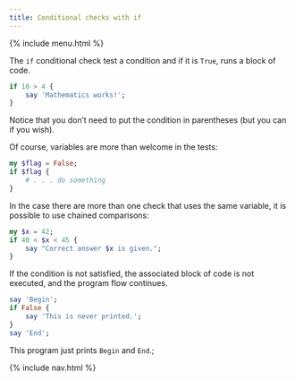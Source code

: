 ```yaml
---
title: Conditional checks with if
---
```


{% include menu.html %}

The `if` conditional check test a condition and if it is `True`, runs a block of code.

```raku
if 10 > 4 {
    say 'Mathematics works!';
}
```

Notice that you don’t need to put the condition in parentheses (but you can if you wish). 

Of course, variables are more than welcome in the tests:

```raku
my $flag = False;
if $flag {
    # . . . do something
}
```

In the case there are more than one check that uses the same variable, it is possible to use chained comparisons:

```raku
my $x = 42;
if 40 < $x < 45 {
    say "Correct answer $x is given.";
}
```

If the condition is not satisfied, the associated block of code is not executed, and the program flow continues.

```raku
say 'Begin';
if False {
    say 'This is never printed.';
}
say 'End';
```

This program just prints `Begin` and `End`.;

{% include nav.html %}
